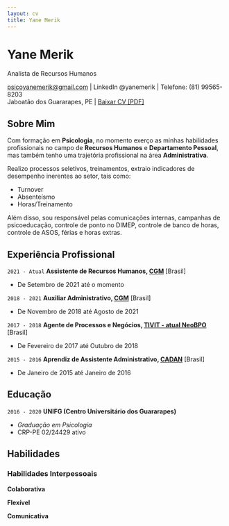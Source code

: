 ```yaml
---
layout: cv
title: Yane Merik
---
```


<!-- https://elipapa.github.io/mycv -->

# Yane Merik
Analista de Recursos Humanos

<div id="webaddress">
<a href="psicoyanemerik@gmail.com">psicoyanemerik@gmail.com</a>
| LinkedIn @yanemerik | Telefone: (81) 99565-8203 <br> Jaboatão dos Guararapes, PE | <a href="cv.pdf">Baixar CV [PDF]</a>
</div>

## Sobre Mim

Com formação em <b>Psicologia</b>, no momento exerço as minhas habilidades profissionais no campo de <b>Recursos Humanos</b> e <b>Departamento Pessoal</b>, mas também tenho uma trajetória profissional na área <b>Administrativa</b>.

Realizo processos seletivos, treinamentos, extraio indicadores de desempenho inerentes ao setor, tais como:
- Turnover
- Absenteísmo
- Horas/Treinamento

Além disso, sou responsável pelas comunicações internas, campanhas de psicoeducação, controle de ponto no DIMEP, controle de banco de horas, controle de ASOS, férias e horas extras.

## Experiência Profissional

`2021 - Atual`
__Assistente de Recursos Humanos, [CGM](https://www.grupocgm.com.br)__ [Brasil]
- De Setembro de 2021 até o momento

`2018 - 2021`
__Auxiliar Administrativo, [CGM](https://www.grupocgm.com.br)__ [Brasil]
- De Novembro de 2018 até Agosto de 2021

`2017 - 2018`
__Agente de Processos e Negócios, [TIVIT - atual NeoBPO](https://neobpo.com.br)__ [Brasil]
- De Fevereiro de 2017 até Outubro de 2018

`2015 - 2016`
__Aprendiz de Assistente Administrativo, [CADAN](https://www.cadandistribuicao.com.br)__ [Brasil]
- De Janeiro de 2015 até Janeiro de 2016

## Educação

`2016 - 2020`
__UNIFG (Centro Universitário dos Guararapes)__
- *Graduação em Psicologia*
- CRP-PE 02/24429 ativo

## Habilidades

### Habilidades Interpessoais

__Colaborativa__

__Flexível__

__Comunicativa__

<!-- ## CV updated on

12 Março de 2022. -->
